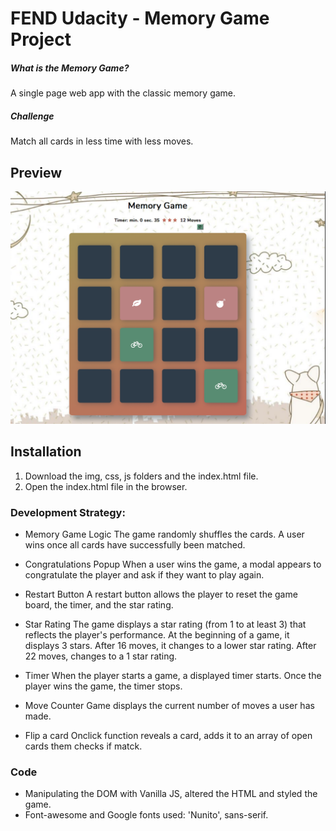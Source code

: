 # FEND Udacity - Memory Game Project 

##### What is the Memory Game?
A single page web app with the classic memory game. 

##### Challenge
Match all cards in less time with less moves.

## Preview
![snippet](img/snippet.png)

## Installation
1. Download the img, css, js folders and the index.html file.
2. Open the index.html file in the browser. 

### Development Strategy: 
* Memory Game Logic
The game randomly shuffles the cards. A user wins once all cards have successfully been matched.

* Congratulations Popup
When a user wins the game, a modal appears to congratulate the player and ask if they want to play again. 

* Restart Button
A restart button allows the player to reset the game board, the timer, and the star rating.

* Star Rating
The game displays a star rating (from 1 to at least 3) that reflects the player's performance. At the beginning of a game, it displays 3 stars. After 16  moves, it changes to a lower star rating. After 22 moves, changes to a 1 star rating.

* Timer
When the player starts a game, a displayed timer starts. Once the player wins the game, the timer stops.

* Move Counter
Game displays the current number of moves a user has made.

* Flip a card
Onclick function reveals a card, adds it to an array of open cards them checks if matck.


### Code
* Manipulating the DOM with Vanilla JS, altered the HTML and styled the game.
* Font-awesome and Google fonts used: 'Nunito', sans-serif.
